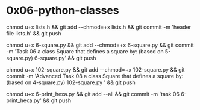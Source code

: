 # 0x06-python-classes

chmod u+x lists.h && git add --chmod=+x lists.h && git commit -m 'header file lists.h' && git push

chmod u+x 6-square.py && git add --chmod=+x 6-square.py && git commit -m 'Task 06  a class Square that defines a square by: (based on 5-square.py) 6-square.py' && git push


chmod u+x 102-square.py  && git add --chmod=+x 102-square.py  && git commit -m 'Advanced Task 08 a class Square that defines a square by: (based on 4-square.py) 102-square.py ' && git push

chmod u+x 6-print_hexa.py && git add --all && git commit -m 'task 06 6-print_hexa.py' && git push
